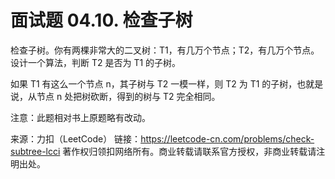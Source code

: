 # 面试题 04.10. 检查子树

检查子树。你有两棵非常大的二叉树：T1，有几万个节点；T2，有几万个节点。设计一个算法，判断 T2 是否为 T1 的子树。

如果 T1 有这么一个节点 n，其子树与 T2 一模一样，则 T2 为 T1 的子树，也就是说，从节点 n 处把树砍断，得到的树与 T2 完全相同。

注意：此题相对书上原题略有改动。

来源：力扣（LeetCode）
链接：https://leetcode-cn.com/problems/check-subtree-lcci
著作权归领扣网络所有。商业转载请联系官方授权，非商业转载请注明出处。